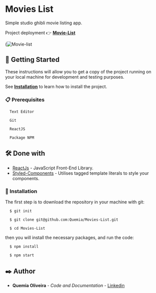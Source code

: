 # Movies List

Simple studio ghibli movie listing app.

  <!-- :point_right: -->
  Project deployment :point_right: **[Movie-List](https://movie-ghibli-list-xi.vercel.app/)**
 
  (![Movie-list](https://github.com/Quemia/Movies-List/assets/55935949/168801b1-6d14-4804-bc1b-1cc1f3b5cde2)


## 🚀 Getting Started

These instructions will allow you to get a copy of the project running on your local machine for development and testing purposes.

See **[Installation](#🔧-installation)** to learn how to install the project.

### 📋 Prerequisites

```
  Text Editor

  Git

  ReactJS

  Package NPM
```

## 🛠️ Done with

- [ReactJs](https://react.dev/) - JavaScript Front-End Library.
- [Styled-Components](https://styled-components.com/) - Utilises tagged template literals to style your components.

### 🔧 Installation

The first step is to download the repository in your machine with git:

```
  $ git init

  $ git clone git@github.com:Quemia/Movies-List.git

  $ cd Movies-List
```

then you will install the necessary packages, and run the code:

```
  $ npm install

  $ npm start
```

## ✒️ Author

- **Quemia Oliveira** - _Code and Documentation_ - [Linkedin](https://www.linkedin.com/in/quemia-caroline-alves-de-oliveira-635042209/)
